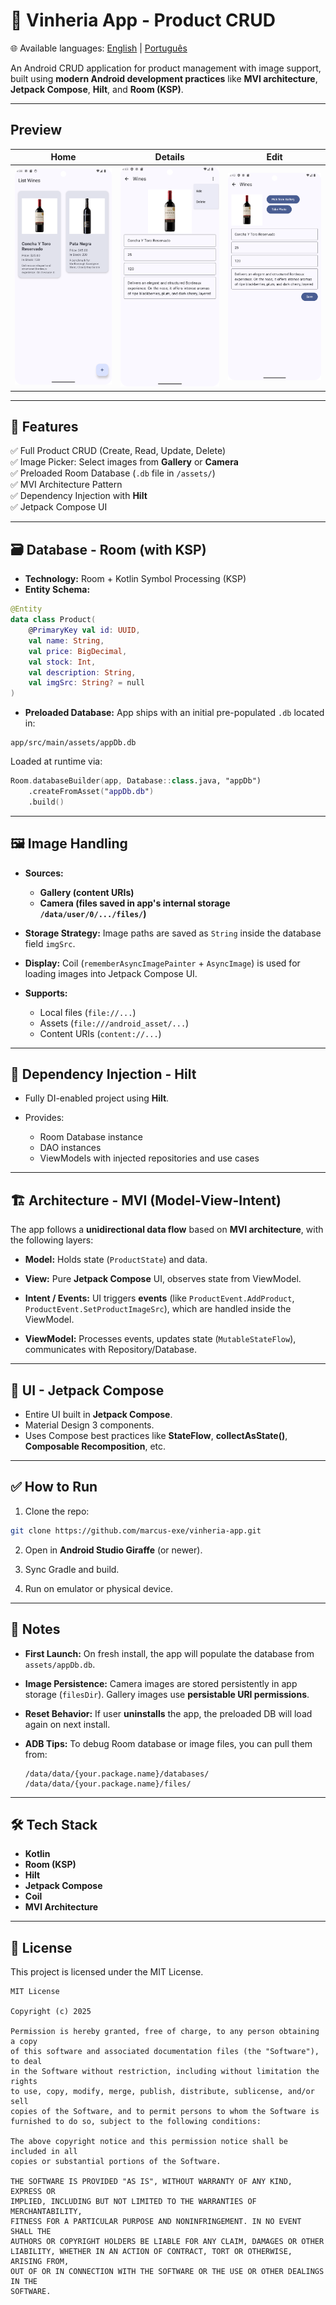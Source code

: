 # 📱 Vinheria App - Product CRUD

🌐 Available languages: [English](README.md) | [Português](README.pt-BR.md)

An Android CRUD application for product management with image support, built using **modern Android development practices** like **MVI architecture**, **Jetpack Compose**, **Hilt**, and **Room (KSP)**.

---

## Preview

Home | Details | Edit
:---:|:---:|:---:
<img src="./documents/home_screen.png" width="250"/> | <img src="./documents/details_screen.png" width="250"/> | <img src="./documents/edit_screen.png" width="250"/>

___

## 📌 Features

✅ Full Product CRUD (Create, Read, Update, Delete)<br>
✅ Image Picker: Select images from **Gallery** or **Camera**<br>
✅ Preloaded Room Database (`.db` file in `/assets/`)<br>
✅ MVI Architecture Pattern<br>
✅ Dependency Injection with **Hilt**<br>
✅ Jetpack Compose UI<br>

---

## 🗃️ Database - Room (with KSP)

* **Technology:** Room + Kotlin Symbol Processing (KSP)
* **Entity Schema:**

```kotlin
@Entity
data class Product(
    @PrimaryKey val id: UUID,
    val name: String,
    val price: BigDecimal,
    val stock: Int,
    val description: String,
    val imgSrc: String? = null
)
```

* **Preloaded Database:**
  App ships with an initial pre-populated `.db` located in:

```
app/src/main/assets/appDb.db
```

Loaded at runtime via:

```kotlin
Room.databaseBuilder(app, Database::class.java, "appDb")
    .createFromAsset("appDb.db")
    .build()
```

---

## 🖼️ Image Handling

* **Sources:**

    * **Gallery (content URIs)**
    * **Camera (files saved in app's internal storage `/data/user/0/.../files/`)**

* **Storage Strategy:**
  Image paths are saved as `String` inside the database field `imgSrc`.

* **Display:**
  Coil (`rememberAsyncImagePainter` + `AsyncImage`) is used for loading images into Jetpack Compose UI.

* **Supports:**

    * Local files (`file://...`)
    * Assets (`file:///android_asset/...`)
    * Content URIs (`content://...`)

---

## 💉 Dependency Injection - Hilt

* Fully DI-enabled project using **Hilt**.
* Provides:

    * Room Database instance
    * DAO instances
    * ViewModels with injected repositories and use cases

---

## 🏗️ Architecture - MVI (Model-View-Intent)

The app follows a **unidirectional data flow** based on **MVI architecture**, with the following layers:

* **Model:**
  Holds state (`ProductState`) and data.

* **View:**
  Pure **Jetpack Compose** UI, observes state from ViewModel.

* **Intent / Events:**
  UI triggers **events** (like `ProductEvent.AddProduct`, `ProductEvent.SetProductImageSrc`), which are handled inside the ViewModel.

* **ViewModel:**
  Processes events, updates state (`MutableStateFlow`), communicates with Repository/Database.

---

## 🎨 UI - Jetpack Compose

* Entire UI built in **Jetpack Compose**.
* Material Design 3 components.
* Uses Compose best practices like **StateFlow**, **collectAsState()**, **Composable Recomposition**, etc.

---

## ✅ How to Run

1. Clone the repo:

```bash
git clone https://github.com/marcus-exe/vinheria-app.git
```

2. Open in **Android Studio Giraffe** (or newer).

3. Sync Gradle and build.

4. Run on emulator or physical device.

---

## 📂 Notes

* **First Launch:**
  On fresh install, the app will populate the database from `assets/appDb.db`.

* **Image Persistence:**
  Camera images are stored persistently in app storage (`filesDir`).
  Gallery images use **persistable URI permissions**.

* **Reset Behavior:**
  If user **uninstalls** the app, the preloaded DB will load again on next install.

* **ADB Tips:**
  To debug Room database or image files, you can pull them from:

  ```
  /data/data/{your.package.name}/databases/
  /data/data/{your.package.name}/files/
  ```

---

## 🛠️ Tech Stack

* **Kotlin**
* **Room (KSP)**
* **Hilt**
* **Jetpack Compose**
* **Coil**
* **MVI Architecture**

--- 

## 📄 License

This project is licensed under the MIT License.
```
MIT License

Copyright (c) 2025

Permission is hereby granted, free of charge, to any person obtaining a copy
of this software and associated documentation files (the "Software"), to deal
in the Software without restriction, including without limitation the rights
to use, copy, modify, merge, publish, distribute, sublicense, and/or sell
copies of the Software, and to permit persons to whom the Software is
furnished to do so, subject to the following conditions:

The above copyright notice and this permission notice shall be included in all
copies or substantial portions of the Software.

THE SOFTWARE IS PROVIDED "AS IS", WITHOUT WARRANTY OF ANY KIND, EXPRESS OR
IMPLIED, INCLUDING BUT NOT LIMITED TO THE WARRANTIES OF MERCHANTABILITY,
FITNESS FOR A PARTICULAR PURPOSE AND NONINFRINGEMENT. IN NO EVENT SHALL THE
AUTHORS OR COPYRIGHT HOLDERS BE LIABLE FOR ANY CLAIM, DAMAGES OR OTHER
LIABILITY, WHETHER IN AN ACTION OF CONTRACT, TORT OR OTHERWISE, ARISING FROM,
OUT OF OR IN CONNECTION WITH THE SOFTWARE OR THE USE OR OTHER DEALINGS IN THE
SOFTWARE.
```
